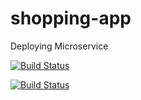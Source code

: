 # shopping-app
Deploying Microservice

[![Build Status](https://dev.azure.com/scottiewilcoxsonsbti/shopping/_apis/build/status/shoppingclient-pipeline?branchName=master)](https://dev.azure.com/scottiewilcoxsonsbti/shopping/_build/latest?definitionId=4&branchName=master)

[![Build Status](https://dev.azure.com/scottiewilcoxsonsbti/shopping/_apis/build/status/shoppingapi-pipeline?branchName=master)](https://dev.azure.com/scottiewilcoxsonsbti/shopping/_build/latest?definitionId=3&branchName=master)
